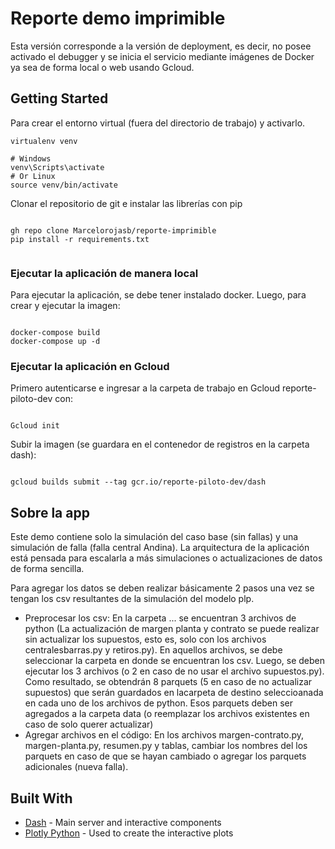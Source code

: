 # Reporte demo imprimible

Esta versión corresponde a la versión de deployment, es decir, no posee activado el debugger y se inicia el servicio mediante imágenes de Docker ya sea de forma local o web usando Gcloud.

## Getting Started

Para crear el entorno virtual (fuera del directorio de trabajo) y activarlo.

```
virtualenv venv

# Windows
venv\Scripts\activate
# Or Linux
source venv/bin/activate

```

Clonar el repositorio de git e instalar las librerías con pip

```

gh repo clone Marcelorojasb/reporte-imprimible
pip install -r requirements.txt


```

### Ejecutar la aplicación de manera local
Para ejecutar la aplicación, se debe tener instalado docker. Luego, para crear y ejecutar la imagen:

```

docker-compose build
docker-compose up -d

```
### Ejecutar la aplicación en Gcloud
Primero autenticarse e ingresar a la carpeta de trabajo en Gcloud reporte-piloto-dev con:

```

Gcloud init

```
Subir la imagen (se guardara en el contenedor de registros en la carpeta dash):
```

gcloud builds submit --tag gcr.io/reporte-piloto-dev/dash

```

## Sobre la app

Este demo contiene solo la simulación del caso base (sin fallas) y una simulación de falla (falla central Andina). La arquitectura de la aplicación está pensada para escalarla a más simulaciones o actualizaciones de datos de forma sencilla.

Para agregar los datos se deben realizar básicamente 2 pasos una vez se tengan los csv resultantes de la simulación del modelo plp. 

- Preprocesar los csv: En la carpeta ... se encuentran 3 archivos de python (La actualización de margen planta y contrato se puede realizar sin actualizar los supuestos, esto es, solo con los archivos centralesbarras.py y retiros.py). En aquellos archivos, se debe seleccionar la carpeta en donde se encuentran los csv. Luego, se deben ejecutar los 3 archivos (o 2 en caso de no usar el archivo supuestos.py). Como resultado, se obtendrán 8 parquets (5 en caso de no actualizar supuestos) que serán guardados en lacarpeta de destino seleccioanada en cada uno de los archivos de python. Esos parquets deben ser agregados a la carpeta data (o reemplazar los archivos existentes en caso de solo querer actualizar)
- Agregar archivos en el código: En los archivos margen-contrato.py, margen-planta.py, resumen.py y tablas, cambiar los nombres del los parquets en caso de que se hayan cambiado o agregar los parquets adicionales (nueva falla).

## Built With

- [Dash](https://dash.plot.ly/) - Main server and interactive components
- [Plotly Python](https://plot.ly/python/) - Used to create the interactive plots

